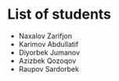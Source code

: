 # List of students
- Naxalov Zarifjon
- Karimov Abdullatif
- Diyorbek Jumanov
- Azizbek Qozoqov
- Raupov Sardorbek